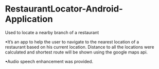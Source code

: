 # RestaurantLocator-Android-Application
Used to locate a nearby branch of a restaurant

•It’s an app to help the user to navigate to the nearest location of a restaurant based on his current location. Distance to all the locations were calculated and shortest route will be shown using the google maps api.

•Audio speech enhancement was provided.
